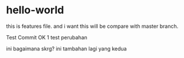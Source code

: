 # hello-world
this is features file. and i want this will be compare with master branch.

Test Commit OK 1
test perubahan


ini bagaimana skrg?
ini tambahan lagi yang kedua
